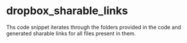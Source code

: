 # dropbox_sharable_links
Ths code snippet iterates through the folders provided in the code and generated sharable links for all files present in them.
